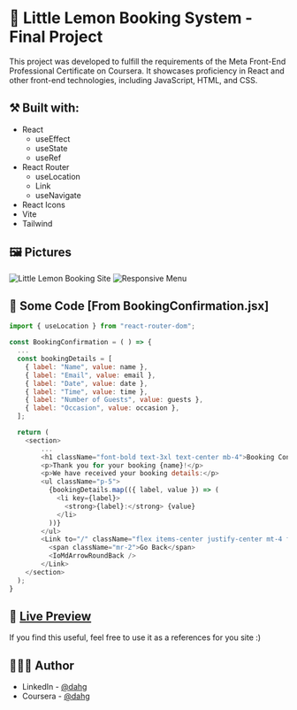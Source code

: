 # 🍋 Little Lemon Booking System - Final Project

This project was developed to fulfill the requirements of the Meta Front-End Professional Certificate on Coursera. It showcases proficiency in React and other front-end technologies, including JavaScript, HTML, and CSS.

## ⚒️ Built with:

- React
    - useEffect
    - useState
    - useRef
- React Router
    - useLocation
    - Link
    - useNavigate
- React Icons
- Vite
- Tailwind

## 🖼️ Pictures

![Little Lemon Booking Site](/src/preview/full-site.png)
![Responsive Menu](/src/preview/responsive-menu.png)

## 📝 Some Code [From BookingConfirmation.jsx]

```javascript
import { useLocation } from "react-router-dom";

const BookingConfirmation = ( ) => {
  ...
  const bookingDetails = [
    { label: "Name", value: name },
    { label: "Email", value: email },
    { label: "Date", value: date },
    { label: "Time", value: time },
    { label: "Number of Guests", value: guests },
    { label: "Occasion", value: occasion },
  ];

  return (
    <section>
        ...
        <h1 className="font-bold text-3xl text-center mb-4">Booking Confirmed! 🎉</h1>
        <p>Thank you for your booking {name}!</p>
        <p>We have received your booking details:</p>
        <ul className="p-5">
          {bookingDetails.map(({ label, value }) => (
            <li key={label}>
              <strong>{label}:</strong> {value}
            </li>
          ))}
        </ul>
        <Link to="/" className="flex items-center justify-center mt-4 font-semibold text-llgreen hover:text-llyellow">
          <span className="mr-2">Go Back</span>
          <IoMdArrowRoundBack />
        </Link>
    </section>
  );
}
```

## 🔗 [Live Preview ](https://little-lemon-booking-three.vercel.app/)

If you find this useful, feel free to use it as a references for you site :)

## 👨🏻‍💻 Author

- LinkedIn - [@dahg](https://www.linkedin.com/in/dahg/)
- Coursera - [@dahg](https://www.coursera.org/learner/dahg)